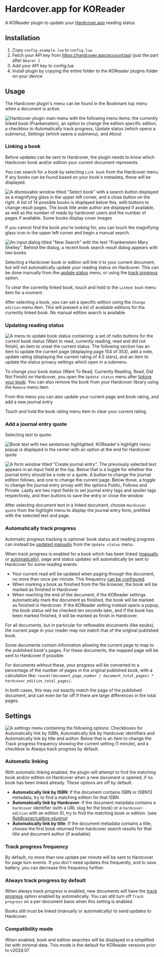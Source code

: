 # Hardcover.app for KOReader

A KOReader plugin to update your [Hardcover.app](https://hardcover.app) reading status

## Installation

1. Copy `config.example.lua` to `config.lua`.
2. Fetch your API key from https://hardcover.app/account/api (just the part after `Bearer `)
3. Add your API key to config.lua
4. Install plugin by copying the entire folder to the KOReader plugins folder on your device

## Usage

The Hardcover plugin's menu can be found in the Bookmark top menu when a document is active.

![Hardcover plugin main menu with the following menu items: the currently linked book (Frankenstein), an option to change the edition specific edition, a checkbox to Automatically track progress, Update status (which opens a submenu), Settings (which opens a submenu), and About](https://github.com/user-attachments/assets/0fd8f6fb-3a61-471f-9450-9a0b3dadc9d1)

### Linking a book

Before updates can be sent to Hardcover, the plugin needs to know which Hardcover book and/or edition your current document
represents.

You can search for a book by selecting `Link book` from the Hardcover menu. If any books can be found based
on your book's metadata, these will be displayed.

![A dismissable window titled "Select book" with a search button displayed as a magnifying glass in the upper left corner, and a close button on the right. A list of 14 possible books is displayed below this, with buttons to change result pages. The book title ande author are displayed if available, as well as the number of reads by hardcover users and the number of pages if available. Some books display cover images](https://github.com/user-attachments/assets/99d16ef0-6dda-41d8-bfdc-32c97ae09d87)

If you cannot find the book you're looking for, you can touch the magnifying glass icon in the upper left corner and
begin a manual search.

![An input dialog titled "New Search" with the text "Frankenstein Mary Shelley". Behind the dialog, a recent book search result dialog appears with two books](https://github.com/user-attachments/assets/73619448-9821-410a-901f-d8fc61185dd3)

Selecting a Hardcover book or edition will link it to your current document, but will not automatically update your
reading status on Hardcover. This can be done manually from the [update status](#updating-reading-status) menu, or using
the [track progress](#automatically-track-progress) option.

To clear the currently linked book, touch and hold to the `Linked book` menu item for a moment.

After selecting a book, you can set a specific edition using the `Change edition` menu item. This will present a list
of available editions for the currently linked book. No manual edition search is available

### Updating reading status

![A menu to update book status containing: a set of radio buttons for the current book status (Want to read, currently reading, read and did not finish), an item to unset the current status. The following section has an item to update the current page (displaying page 154 of 353), add a note, update rating (displaying the current rating of 4.5 stars), and an item to update the status privacy settings which open in a submenu](https://github.com/user-attachments/assets/55b33a0a-bda8-4ec9-918d-0409266abe3b)

To change your book status (Want To Read, Currently Reading, Read, Did Not Finish) on Hardcover, you open the
`Update status` menu after [linking your book](#linking-a-book). You can also remove the book from your Hardcover
library using the `Remove` menu item.

From this menu you can also update your current page and book rating, and add a new journal entry

Touch and hold the book rating menu item to clear your current rating.

### Add a journal entry quote

Selecting text to quote:

![Book text with two sentences highlighted. KOReader's highlight menu popup is displayed in the center with an option at the end for Hardcover quote](https://github.com/user-attachments/assets/5dba19a4-f72a-4894-820c-0cfdcc55bf68)

![A form window titled "Create journal entry". The previously selected text appears in an input field at the top. Below that is a toggle for whether the journal entry should be a note or a quote. A button to change the journal edition follows, and one to change the current page. Below those, a toggle to change the journal entry privay with the options Public, Follows and Private. Lastly are two input fields to set journal entry tags and spoiler tags respectively, and then buttons to save the entry or close the window](https://github.com/user-attachments/assets/c386f153-330f-4e1f-afa1-12fdf48a1216)

After selecting document text in a linked document, choose `Hardcover quote` from the highlight menu to display the
journal entry form, prefilled with the selected text and page.

### Automatically track progress

Automatic progress tracking is optional: book status and reading progress can instead be
[updated manually](#update-reading-status) from the `Update status` menu.

When track progress is enabled for a book which has been linked ([manually](#linking-a-book) or [automatically](#automatic-linking)),
page and status updates will automatically be sent to Hardcover for some reading events:

* Your current read will be updated when paging through the document, no more than once per minute. This frequency
[can be configured](#track-progress-frequency).
* When marking a book as finished from the file browser, the book will be marked as finished in Hardcover
* When reaching the end of the document, if the KOReader settings automatically mark the document as finished, the
book will be marked as finished in Hardcover. If the KOReader setting instead opens a popup, the book status will be checked
ten seconds later, and if the book has been marked finished, it will be marked as finish in Hardcover.

For all documents, but in particular for reflowable documents (like epubs), the current page in your reader may not
match that of the original published book.

Some documents contain information allowing the current page to map to the published book's pages. For these documents, 
the mapped page will be sent to Hardcover if possible.

For documents without these, your progress will be converted to a percentage of the number of pages in the original
published book, with a calculation like: 
`round((document_page_number / document_total_pages) * hardcover_edition_total_pages)`.

In both cases, this may not exactly match the page of the published document, and can even be far off if there
are large differences in the total pages.

## Settings

![A settings menu containing the following options: Checkboxes for Automatically link by ISBN, Automatically link by Hardcover identifiers and Automatically link by title and author. Below that is an item to change the Track progress frequency showing the current setting (1 minute), and a checkbox to Always track progress by default.](https://github.com/user-attachments/assets/dc8a397b-f36d-49da-b880-d04d47219ed0)

### Automatic linking

With automatic linking enabled, the plugin will attempt to find the matching book and/or edition on Hardcover
when a new document is opened, if no book has been linked already. These options are off by default.

* **Automatically link by ISBN**: If the document contains ISBN or ISBN13 metadata, try to find a matching edition for that ISBN
* **Automatically link by Hardcover**: If the document metadata contains a `hardcover` identifier (with a URL slug for the book)
  or a `hardcover-edition` with an edition ID, try to find the matching book or edition.
  (see: [RobBrazier/calibre-plugins](https://github.com/RobBrazier/calibre-plugins/tree/main/plugins/hardcover))
* **Automatically link by title**: If the document metadata contains a title, choose the first book returned from
hardcover search results for that title and document author (if available).
  
### Track progress frequency

By default, no more than one update per minute will be sent to Hardcover for page turn events. If you don't need updates
this frequently, and to save battery, you can decrease this frequency further.

### Always track progress by default

When always track progress is enabled, new documents will have the [track progress](#automatically-track-progress) option
enabled by automatically. You can still turn off `Track progress` on a per-document basis when this setting is enabled.

Books still must be linked (manually or automatically) to send updates to Hardcover.

### Compatibility mode

When enabled, book and edition searches will be displayed in a simplified list with minimal data. This mode is the
default for KOReader versions prior to v2024.07
